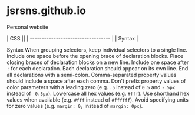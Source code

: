 # jsrsns.github.io
Personal website

| CSS                             ||
| ----------------------------------  |
| Syntax                              |


Syntax
When grouping selectors, keep individual selectors to a single line.
Include one space before the opening brace of declaration blocks.
Place closing braces of declaration blocks on a new line.
Include one space after `:` for each declaration.
Each declaration should appear on its own line.
End all declarations with a semi-colon.
Comma-separated property values should include a space after each comma.
Don't prefix property values of color parameters with a leading zero (e.g. `.5` instead of `0.5` and `-.5px` instead of `-0.5px`).
Lowercase all hex values (e.g. `#fff`).
Use shorthand hex values when available (e.g. `#fff` instead of `#ffffff`).
Avoid specifying units for zero values (e.g. `margin: 0;` instead of `margin: 0px`).
